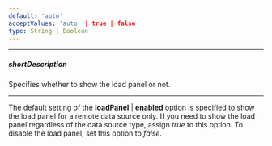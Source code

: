 ```yaml
---
default: 'auto'
acceptValues: 'auto' | true | false
type: String | Boolean
---
```

---
##### shortDescription
Specifies whether to show the load panel or not.

---
The default setting of the **loadPanel** | **enabled** option is specified to show the load panel for a remote data source only. If you need to show the load panel regardless of the data source type, assign *true* to this option. To disable the load panel, set this option to *false*.
